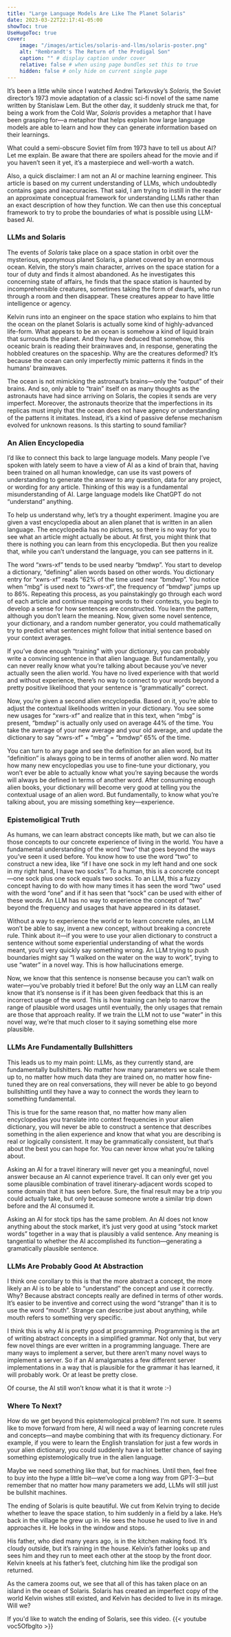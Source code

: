 ```yaml
---
title: "Large Language Models Are Like The Planet Solaris"
date: 2023-03-22T22:17:41-05:00
showToc: true
UseHugoToc: true
cover:
    image: "/images/articles/solaris-and-llms/solaris-poster.png"
    alt: "Rembrandt's The Return of the Prodigal Son"
    caption: "" # display caption under cover
    relative: false # when using page bundles set this to true
    hidden: false # only hide on current single page
---
```


It’s been a little while since I watched Andrei Tarkovsky’s *Solaris*, the Soviet director’s 1973 movie adaptation of a classic sci-fi novel of the same name written by Stanislaw Lem. But the other day, it suddenly struck me that, for being a work from the Cold War, *Solaris* provides a metaphor that I have been grasping for—a metaphor that helps explain how large language models are able to learn and how they can generate information based on their learnings.

What could a semi-obscure Soviet film from 1973 have to tell us about AI? Let me explain. Be aware that there are spoilers ahead for the movie and if you haven’t seen it yet, it’s a masterpiece and well-worth a watch.

Also, a quick disclaimer: I am not an AI or machine learning engineer. This article is based on my current understanding of LLMs, which undoubtedly contains gaps and inaccuracies. That said, I am trying to instill in the reader an approximate conceptual framework for understanding LLMs rather than an exact description of how they function. We can then use this conceptual framework to try to probe the boundaries of what is possible using LLM-based AI.

### LLMs and Solaris

The events of *Solaris* take place on a space station in orbit over the mysterious, eponymous planet Solaris, a planet covered by an enormous ocean. Kelvin, the story’s main character, arrives on the space station for a tour of duty and finds it almost abandoned. As he investigates this concerning state of affairs, he finds that the space station is haunted by incomprehensible creatures, sometimes taking the form of dwarfs, who run through a room and then disappear. These creatures appear to have little intelligence or agency.

Kelvin runs into an engineer on the space station who explains to him that the ocean on the planet Solaris is actually some kind of highly-advanced life-form. What appears to be an ocean is somehow a kind of liquid brain that surrounds the planet. And they have deduced that somehow, this oceanic brain is reading their brainwaves and, in response, generating the hobbled creatures on the spaceship. Why are the creatures deformed? It’s because the ocean can only imperfectly mimic patterns it finds in the humans’ brainwaves.

The ocean is not mimicking the astronaut’s brains—only the “output” of their brains. And so, only able to “train” itself on as many thoughts as the astronauts have had since arriving on Solaris, the copies it sends are very imperfect. Moreover, the astronauts theorize that the imperfections in its replicas must imply that the ocean does not have agency or understanding of the patterns it imitates. Instead, it’s a kind of passive defense mechanism evolved for unknown reasons. Is this starting to sound familiar?

### An Alien Encyclopedia
I’d like to connect this back to large language models. Many people I’ve spoken with lately seem to have a view of AI as a kind of brain that, having been trained on all human knowledge, can use its vast powers of understanding to generate the answer to any question,  data for any project, or wording for any article. Thinking of this way is a fundamental misunderstanding of AI. Large language models like ChatGPT do not “understand” anything.

To help us understand why, let’s try a thought experiment. Imagine you are given a vast encyclopedia about an alien planet that is written in an alien language. The encyclopedia has no pictures, so there is no way for you to see what an article might actually be about. At first, you might think that there is nothing you can learn from this encyclopedia. But then you realize that, while you can’t understand the language, you can see patterns in it.

The word “xwrs-xf” tends to be used nearby “bmdwp”. You start to develop a dictionary, “defining” alien words based on other words. You dictionary entry for “xwrs-xf” reads “62% of the time used near “bmdwp”. You notice when “mbg” is used next to “xwrs-xf”, the frequency of “bmdwp” jumps up to 86%. Repeating this process, as you painstakingly go through each word of each article and continue mapping words to their contexts, you begin to develop a sense for how sentences are constructed. You learn the pattern, although you don’t learn the meaning. Now, given some novel sentence, your dictionary, and a random number generator, you could mathematically try to predict what sentences might follow that initial sentence based on your context averages.

If you’ve done enough “training” with your dictionary, you can probably write a convincing sentence in that alien language. But fundamentally, you can never really know what you’re talking about because you’ve never actually seen the alien world. You have no lived experience with that world and without experience, there’s no way to connect to your words beyond a pretty positive likelihood that your sentence is “grammatically” correct.

Now, you’re given a second alien encyclopedia. Based on it, you’re able to adjust the contextual likelihoods written in your dictionary. You see some new usages for “xwrs-xf” and realize that in this text, when “mbg” is present, “bmdwp” is actually only used on average 44% of the time. You take the average of your new average and your old average, and update the dictionary to say “xwrs-xf” + “mbg” = “bmdwp” 65% of the time.

You can turn to any page and see the definition for an alien word, but its “definition” is always going to be in terms of another alien word. No matter how many new encyclopedias you use to fine-tune your dictionary, you won’t ever be able to actually know what you’re saying because the words will always be defined in terms of another word. After consuming enough alien books, your dictionary will become very good at telling you the contextual usage of an alien word. But fundamentally, to know what you’re talking about, you are missing something key—experience.

### Epistemoligical Truth
As humans, we can learn abstract concepts like math, but we can also tie those concepts to our concrete experience of living in the world. You have a fundamental understanding of the word “two” that goes beyond the ways you’ve seen it used before. You know how to use the word “two” to construct a new idea, like “if I have one sock in my left hand and one sock in my right hand, I have two socks”. To a human, this is a concrete concept—one sock plus one sock equals two socks. To an LLM, this a fuzzy concept having to do with how many times it has seen the word “two” used with the word “one” and if it has seen that “sock” can be used with either of these words. An LLM has no way to experience the concept of “two” beyond the frequency and usages that have appeared in its dataset.

Without a way to experience the world or to learn concrete rules, an LLM won’t be able to say, invent a new concept, without breaking a concrete rule. Think about it—if you were to use your alien dictionary to construct a sentence without some experiential understanding of what the words meant, you’d very quickly say something wrong. An LLM trying to push boundaries might say “I walked on the water on the way to work”, trying to use “water” in a novel way. This is how hallucinations emerge.

Now, we know that this sentence is nonsense because you can’t walk on water—you’ve probably tried it before! But the only way an LLM can really know that it’s nonsense is if it has been given feedback that this is an incorrect usage of the word. This is how training can help to narrow the range of plausible word usages until eventually, the only usages that remain are those that approach reality. If we train the LLM not to use “water” in this novel way, we’re that much closer to it saying something else more plausible.

### LLMs Are Fundamentally Bullshitters
This leads us to my main point: LLMs, as they currently stand, are fundamentally bullshitters. No matter how many parameters we scale them up to, no matter how much data they are trained on, no matter how fine-tuned they are on real conversations, they will never be able to go beyond bullshitting until they have a way to connect the words they learn to something fundamental.

This is true for the same reason that, no matter how many alien encyclopedias you translate into context frequencies in your alien dictionary, you will never be able to construct a sentence that describes something in the alien experience and know that what you are describing is real or logically consistent. It may be grammatically consistent, but that’s about the best you can hope for. You can never know what you're talking about.

Asking an AI for a travel itinerary will never get you a meaningful, novel answer because an AI cannot experience travel. It can only ever get you some plausible combination of travel itinerary-adjacent words scoped to some domain that it has seen before. Sure, the final result may be a trip you could actually take, but only because someone wrote a similar trip down before and the AI consumed it.

Asking an AI for stock tips has the same problem. An AI does not know anything about the stock market, it’s just very good at using “stock market words” together in a way that is plausibly a valid sentence. Any meaning is tangential to whether the AI accomplished its function—generating a gramatically plausible sentence.

### LLMs Are Probably Good At Abstraction
I think one corollary to this is that the more abstract a concept, the more likely an AI is to be able to “understand” the concept and use it correctly. Why? Because abstract concepts really are defined in terms of other words. It’s easier to be inventive and correct using the word “strange” than it is to use the word “mouth”. Strange can describe just about anything, while mouth refers to something very specific.

I think this is why AI is pretty good at programming. Programming is the art of writing abstract concepts in a simplified grammar. Not only that, but very few novel things are ever written in a programming language. There are many ways to implement a server, but there aren’t many novel ways to implement a server. So if an AI amalgamates a few different server implementations in a way that is plausible for the grammar it has learned, it will probably work. Or at least be pretty close.

Of course, the AI still won’t know what it is that it wrote :-)

### Where To Next?
How do we get beyond this epistemological problem? I’m not sure. It seems like to move forward from here, AI will need a way of learning concrete rules and concepts—and maybe combining that with its frequency dictionary. For example, if you were to learn the English translation for just a few words in your alien dictionary, you could suddenly have a lot better chance of saying something epistemologically true in the alien language.

Maybe we need something like that, but for machines. Until then, feel free to buy into the hype a little bit—we’ve come a long way from GPT-3—but remember that no matter how many parameters we add, LLMs will still just be bullshit machines.

The ending of Solaris is quite beautiful. We cut from Kelvin trying to decide whether to leave the space station, to him suddenly in a field by a lake. He’s back in the village he grew up in. He sees the house he used to live in and approaches it. He looks in the window and stops.

His father, who died many years ago, is in the kitchen making food. It’s cloudy outside, but it’s raining in the house. Kelvin’s father looks up and sees him and they run to meet each other at the stoop by the front door. Kelvin kneels at his father’s feet, clutching him like the prodigal son returned.

As the camera zooms out, we see that all of this has taken place on an island in the ocean of Solaris. Solaris has created an imperfect copy of the world Kelvin wishes still existed, and Kelvin has decided to live in its mirage. Will we?

If you'd like to watch the ending of Solaris, see this video.
{{< youtube voc5Ofbglto >}}
